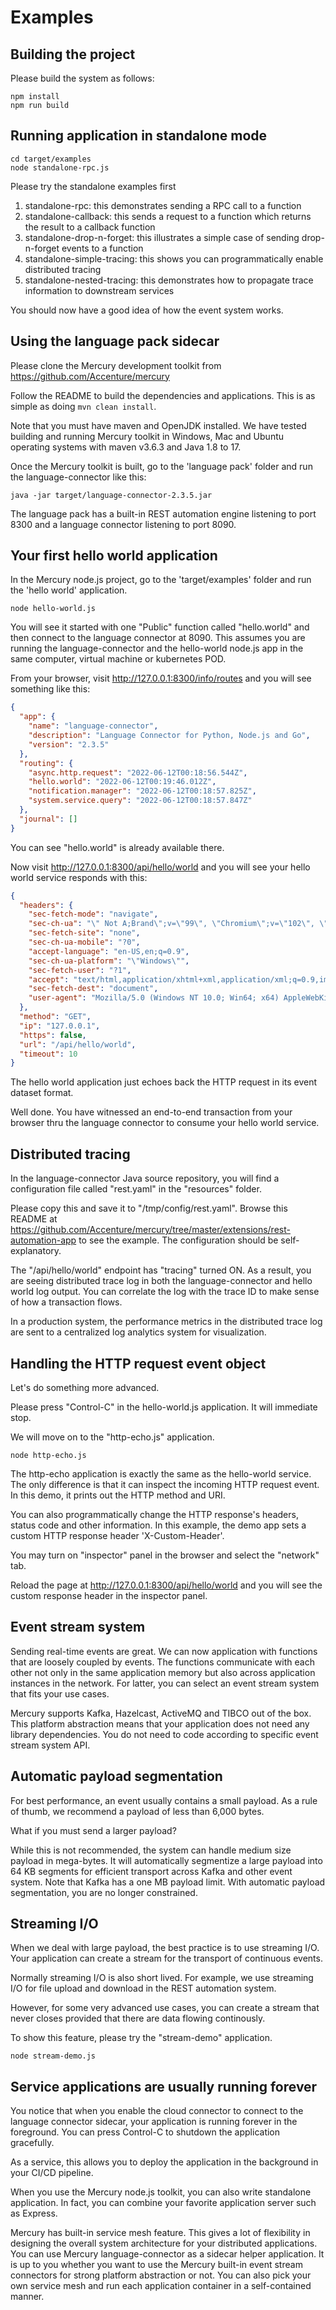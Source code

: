 # Examples

## Building the project

Please build the system as follows:

```
npm install
npm run build
```

## Running application in standalone mode

```
cd target/examples
node standalone-rpc.js
```

Please try the standalone examples first

1. standalone-rpc: this demonstrates sending a RPC call to a function
2. standalone-callback: this sends a request to a function which returns the result to a callback function
3. standalone-drop-n-forget: this illustrates a simple case of sending drop-n-forget events to a function
4. standalone-simple-tracing: this shows you can programmatically enable distributed tracing
5. standalone-nested-tracing: this demonstrates how to propagate trace information to downstream services

You should now have a good idea of how the event system works.

## Using the language pack sidecar

Please clone the Mercury development toolkit from https://github.com/Accenture/mercury

Follow the README to build the dependencies and applications.
This is as simple as doing `mvn clean install`.

Note that you must have maven and OpenJDK installed. We have tested building and running Mercury toolkit
in Windows, Mac and Ubuntu operating systems with maven v3.6.3 and Java 1.8 to 17.

Once the Mercury toolkit is built, go to the 'language pack' folder and run the language-connector like this:

```
java -jar target/language-connector-2.3.5.jar
```

The language pack has a built-in REST automation engine listening to port 8300 and a language connector listening to port 8090.

## Your first hello world application

In the Mercury node.js project, go to the 'target/examples' folder and run the 'hello world' application.

```
node hello-world.js
```

You will see it started with one "Public" function called "hello.world" and then connect to the language connector at 8090.
This assumes you are running the language-connector and the hello-world node.js app in the same computer, virtual machine or kubernetes POD.

From your browser, visit http://127.0.0.1:8300/info/routes and you will see something like this:

```json
{
  "app": {
    "name": "language-connector",
    "description": "Language Connector for Python, Node.js and Go",
    "version": "2.3.5"
  },
  "routing": {
    "async.http.request": "2022-06-12T00:18:56.544Z",
    "hello.world": "2022-06-12T00:19:46.012Z",
    "notification.manager": "2022-06-12T00:18:57.825Z",
    "system.service.query": "2022-06-12T00:18:57.847Z"
  },
  "journal": []
}
```

You can see "hello.world" is already available there.

Now visit http://127.0.0.1:8300/api/hello/world and you will see your hello world service responds with this:

```json
{
  "headers": {
    "sec-fetch-mode": "navigate",
    "sec-ch-ua": "\" Not A;Brand\";v=\"99\", \"Chromium\";v=\"102\", \"Google Chrome\";v=\"102\"",
    "sec-fetch-site": "none",
    "sec-ch-ua-mobile": "?0",
    "accept-language": "en-US,en;q=0.9",
    "sec-ch-ua-platform": "\"Windows\"",
    "sec-fetch-user": "?1",
    "accept": "text/html,application/xhtml+xml,application/xml;q=0.9,image/avif,image/webp,image/apng,*/*;q=0.8,application/signed-exchange;v=b3;q=0.9",
    "sec-fetch-dest": "document",
    "user-agent": "Mozilla/5.0 (Windows NT 10.0; Win64; x64) AppleWebKit/537.36 (KHTML, like Gecko) Chrome/102.0.0.0 Safari/537.36"
  },
  "method": "GET",
  "ip": "127.0.0.1",
  "https": false,
  "url": "/api/hello/world",
  "timeout": 10
}
```

The hello world application just echoes back the HTTP request in its event dataset format.

Well done. You have witnessed an end-to-end transaction from your browser thru the language connector to consume your hello world service.

## Distributed tracing

In the language-connector Java source repository, you will find a configuration file called "rest.yaml" in the "resources" folder.

Please copy this and save it to "/tmp/config/rest.yaml". Browse this README at https://github.com/Accenture/mercury/tree/master/extensions/rest-automation-app to see the example. The configuration should be self-explanatory.

The "/api/hello/world" endpoint has "tracing" turned ON. As a result, you are seeing distributed trace log in both the language-connector and hello world log output. You can correlate the log with the trace ID to make sense of how a transaction flows.

In a production system, the performance metrics in the distributed trace log are sent to a centralized log analytics system for visualization.

## Handling the HTTP request event object

Let's do something more advanced.

Please press "Control-C" in the hello-world.js application. It will immediate stop.

We will move on to the "http-echo.js" application.

```
node http-echo.js
```

The http-echo application is exactly the same as the hello-world service. The only difference is that it can inspect the incoming HTTP request event. In this demo, it prints out the HTTP method and URI.

You can also programmatically change the HTTP response's headers, status code and other information.
In this example, the demo app sets a custom HTTP response header 'X-Custom-Header'.

You may turn on "inspector" panel in the browser and select the "network" tab.

Reload the page at http://127.0.0.1:8300/api/hello/world and you will see the custom response header in the inspector panel.

## Event stream system

Sending real-time events are great. We can now application with functions that are loosely coupled by events. The functions communicate with each other not only in the same application memory but also across application instances in the network. For latter, you can select an event stream system that fits your use cases.

Mercury supports Kafka, Hazelcast, ActiveMQ and TIBCO out of the box. This platform abstraction means that your application does not need any library dependencies. You do not need to code according to specific event stream system API.

## Automatic payload segmentation

For best performance, an event usually contains a small payload. As a rule of thumb, we recommend a payload of less than 6,000 bytes.

What if you must send a larger payload?

While this is not recommended, the system can handle medium size payload in mega-bytes. It will automatically segmentize a large payload into 64 KB segments for efficient transport across Kafka and other event system. Note that Kafka has a one MB payload limit. With automatic payload segmentation, you are no longer constrained.

## Streaming I/O

When we deal with large payload, the best practice is to use streaming I/O. Your application can create a stream for the transport of continuous events.

Normally streaming I/O is also short lived. For example, we use streaming I/O for file upload and download in the REST automation system.

However, for some very advanced use cases, you can create a stream that never closes provided that there are data flowing continously.

To show this feature, please try the "stream-demo" application.

```
node stream-demo.js
```

## Service applications are usually running forever

You notice that when you enable the cloud connector to connect to the language connector sidecar, your application is running forever in the foreground. You can press Control-C to shutdown the application gracefully.

As a service, this allows you to deploy the application in the background in your CI/CD pipeline.

When you use the Mercury node.js toolkit, you can also write standalone application. In fact, you can combine your favorite application server such as Express.

Mercury has built-in service mesh feature. This gives a lot of flexibility in designing the overall system architecture for your distributed applications. You can use Mercury language-connector as a sidecar helper application. It is up to you whether you want to use the Mercury built-in event stream connectors for strong platform abstraction or not. You can also pick your own service mesh and run each application container in a self-contained manner.
